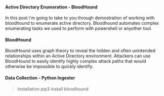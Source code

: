 #### Active Directory Enumeration - BloodHound

In this post i'm going to take to you through demostration of working with bloodhound to enumerate active directory. Bloodhound automates complex enumerating tasks we used to perform with powershell or anyother tool. 

#### BloodHound

BloodHound uses graph theory to reveal the hidden and often unintended relationships within an Active Directory environment. Attackers can use BloodHound to easily identify highly complex attack paths that would otherwise be impossible to quickly identify.

#### Data Collection - Python Ingester

> Installation pip3 install bloodhound
